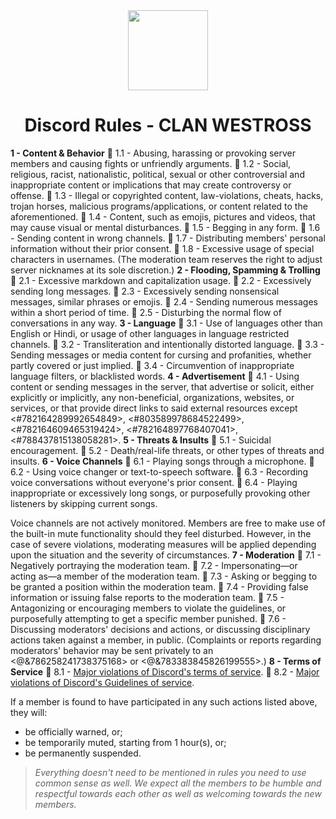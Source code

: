 <div align="center">
    <img src="https://i.imgur.com/6Lqo7kt.png" width="128px" style="max-width:100%;">
    <h1>Discord Rules - CLAN WESTROSS</h1>
</div>

**1 - Content & Behavior**
:small_blue_diamond: 1.1 - Abusing, harassing or provoking server members and causing fights or unfriendly arguments.
:small_blue_diamond: 1.2 - Social, religious, racist, nationalistic, political, sexual or other controversial and inappropriate content or implications that may create controversy or offense.
:small_blue_diamond: 1.3 - Illegal or copyrighted content, law-violations, cheats, hacks, trojan horses, malicious programs/applications, or content related to the aforementioned.
:small_blue_diamond: 1.4 - Content, such as emojis, pictures and videos, that may cause visual or mental disturbances.
:small_blue_diamond: 1.5 - Begging in any form.
:small_blue_diamond: 1.6 - Sending content in wrong channels.
:small_blue_diamond: 1.7 - Distributing members' personal information without their prior consent.
:small_blue_diamond: 1.8 - Excessive usage of special characters in usernames. (The moderation team reserves the right to adjust server nicknames at its sole discretion.)
**2 - Flooding, Spamming & Trolling**
:small_blue_diamond: 2.1 - Excessive markdown and capitalization usage.
:small_blue_diamond: 2.2 - Excessively sending long messages.
:small_blue_diamond: 2.3 - Excessively sending nonsensical messages, similar phrases or emojis.
:small_blue_diamond: 2.4 - Sending numerous messages within a short period of time.
:small_blue_diamond: 2.5 - Disturbing the normal flow of conversations in any way.
**3 - Language**
:small_blue_diamond: 3.1 - Use of languages other than English or Hindi, or usage of other languages in language restricted channels.
:small_blue_diamond: 3.2 - Transliteration and intentionally distorted language.
:small_blue_diamond: 3.3 - Sending messages or media content for cursing and profanities, whether partly covered or just implied.
:small_blue_diamond: 3.4 - Circumvention of inappropriate language filters, or blacklisted words.
**4 - Advertisement**
:small_blue_diamond: 4.1 - Using content or sending messages in the server, that advertise or solicit, either explicitly or implicitly, any non-beneficial, organizations, websites, or services, or that provide direct links to said external resources except <#782164289992654849>, <#803589978684522499>, <#782164609465319424>, <#782164897768407041>, <#788437815138058281>.
**5 - Threats & Insults**
:small_blue_diamond: 5.1 - Suicidal encouragement.
:small_blue_diamond: 5.2 - Death/real-life threats, or other types of threats and insults.
**6 - Voice Channels**
:small_blue_diamond: 6.1 - Playing songs through a microphone.
:small_blue_diamond: 6.2 - Using voice changer or text-to-speech software.
:small_blue_diamond: 6.3 - Recording voice conversations without everyone's prior consent.
:small_blue_diamond: 6.4 - Playing inappropriate or excessively long songs, or purposefully provoking other listeners by skipping current songs.

Voice channels are not actively monitored. Members are free to make use of the built-in mute functionality should they feel disturbed. However, in the case of severe violations, moderating measures will be applied depending upon the situation and the severity of circumstances.
**7 - Moderation**
:small_blue_diamond: 7.1 - Negatively portraying the moderation team.
:small_blue_diamond: 7.2 - Impersonating—or acting as—a member of the moderation team.
:small_blue_diamond: 7.3 - Asking or begging to be granted a position within the moderation team.
:small_blue_diamond: 7.4 - Providing false information or issuing false reports to the moderation team.
:small_blue_diamond: 7.5 - Antagonizing or encouraging members to violate the guidelines, or purposefully attempting to get a specific member punished.
:small_blue_diamond: 7.6 - Discussing moderators' decisions and actions, or discussing disciplinary actions taken against a member, in public. (Complaints or reports regarding moderators' behavior may be sent privately to an <@&786258241738375168> or <@&783383845826199555>.)
**8 - Terms of Service**
:small_blue_diamond: 8.1 - [Major violations of Discord's terms of service](https://discord.com/new/terms).
:small_blue_diamond: 8.2 - [Major violations of Discord's Guidelines of service](https://discordapp.com/guidelines).

If a member is found to have participated in any such actions listed above, they will:
- be officially warned, or;
- be temporarily muted, starting from 1 hour(s), or;
- be permanently suspended.
 
> *Everything doesn't need to be mentioned in rules you need to use common sense as well. We expect all the members to be humble and respectful towards each other as well as welcoming towards the new members.*
